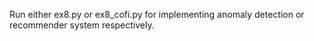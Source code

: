 Run either ex8.py or ex8_cofi.py for implementing anomaly detection or recommender system respectively.
